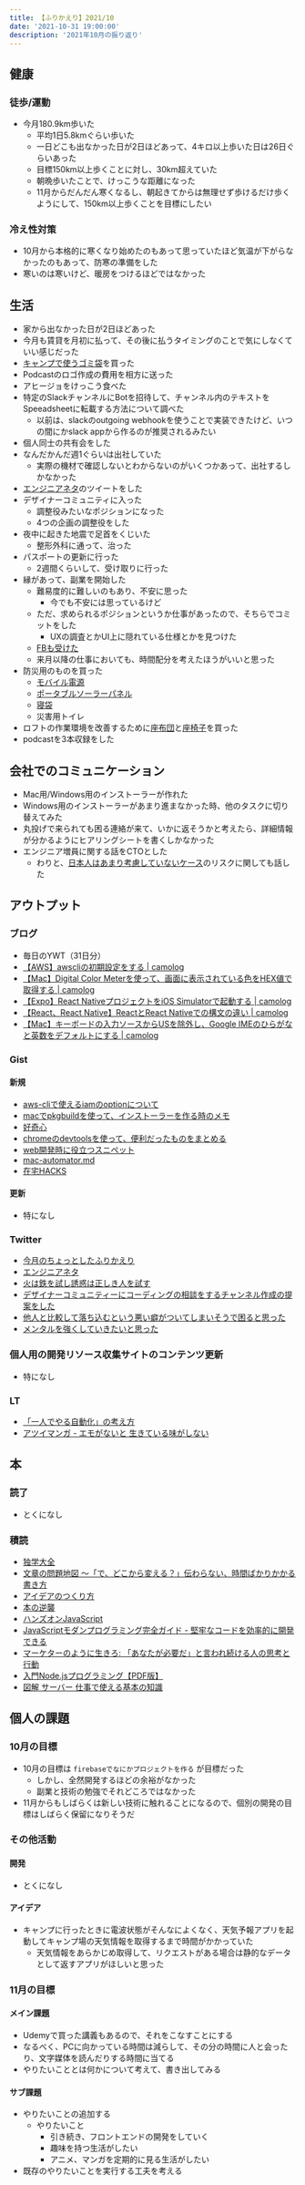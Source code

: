 ```yaml
---
title: 【ふりかえり】2021/10
date: '2021-10-31 19:00:00'
description: '2021年10月の振り返り'
---
```


## 健康

### 徒歩/運動

- 今月180.9km歩いた
  - 平均1日5.8kmぐらい歩いた
  - 一日どこも出なかった日が2日ほどあって、4キロ以上歩いた日は26日ぐらいあった
  - 目標150km以上歩くことに対し、30km超えていた
  - 朝晩歩いたことで、けっこうな距離になった
  - 11月からだんだん寒くなるし、朝起きてからは無理せず歩けるだけ歩くようにして、150km以上歩くことを目標にしたい

### 冷え性対策

- 10月から本格的に寒くなり始めたのもあって思っていたほど気温が下がらなかったのもあって、防寒の準備をした
- 寒いのは寒いけど、暖房をつけるほどではなかった

## 生活

- 家から出なかった日が2日ほどあった
- 今月も賃貸を月初に払って、その後に払うタイミングのことで気にしなくていい感じだった
- [キャンプで使うゴミ袋](https://www.muji.com/jp/ja/store/cmdty/detail/4550344885444)を買った
- Podcastのロゴ作成の費用を相方に送った
- アヒージョをけっこう食べた
- 特定のSlackチャンネルにBotを招待して、チャンネル内のテキストをSpeeadsheetに転載する方法について調べた
  - 以前は、slackのoutgoing webhookを使うことで実装できたけど、いつの間にかslack appから作るのが推奨されるみたい
- 個人同士の共有会をした
- なんだかんだ週1ぐらいは出社していた
  - 実際の機材で確認しないとわからないのがいくつかあって、出社するしかなかった
- [エンジニアネタ](https://twitter.com/camomile_cafe/status/1446634380739313668?s=20)のツイートをした
- デザイナーコミュニティに入った
  - 調整役みたいなポジションになった
  - 4つの企画の調整役をした
- 夜中に起きた地震で足首をくじいた
  - 整形外科に通って、治った
- パスポートの更新に行った
  - 2週間くらいして、受け取りに行った
- 縁があって、副業を開始した
  - 難易度的に難しいのもあり、不安に思った
    - 今でも不安には思っているけど
  - ただ、求められるポジションというか仕事があったので、そちらでコミットをした
    - UXの調査とかUI上に隠れている仕様とかを見つけた
  - [FBも受けた](https://ywt.expfrom.me/docs/2021/10/30.html)
  - 来月以降の仕事においても、時間配分を考えたほうがいいと思った
- 防災用のものを買った
  - [モバイル電源](https://www.amazon.co.jp/gp/product/B0936N467W)
  - [ポータブルソーラーパネル](https://www.amazon.co.jp/gp/product/B08LDDJR6G)
  - [寝袋](https://www.amazon.co.jp/gp/product/B08CV8XM26/ref=ppx_yo_dt_b_asin_title_o00_s00?ie=UTF8&psc=1)
  - 災害用トイレ
- ロフトの作業環境を改善するために[座布団](https://www.amazon.co.jp/gp/product/B08M9SPBGL)と[座椅子](https://www.amazon.co.jp/gp/product/B0834T6HS4)を買った
- podcastを3本収録をした

## 会社でのコミュニケーション

- Mac用/Windows用のインストーラーが作れた
- Windows用のインストーラーがあまり進まなかった時、他のタスクに切り替えてみた
- 丸投げで来られても困る連絡が来て、いかに返そうかと考えたら、詳細情報が分かるようにヒアリングシートを書くしかなかった
- エンジニア増員に関する話をCTOとした
  - わりと、[日本人はあまり考慮していないケース](https://ywt.expfrom.me/docs/2021/10/29.html)のリスクに関しても話した

## アウトプット

### ブログ

- 毎日のYWT（31日分）
- [【AWS】awscliの初期設定をする | camolog](https://expfrom.me/aws-cli-init-setting/)
- [【Mac】Digital Color Meterを使って、画面に表示されている色をHEX値で取得する | camolog](https://expfrom.me/get-color-with-mac-built-in-app/)
- [【Expo】React NativeプロジェクトをiOS Simulatorで起動する | camolog](https://expfrom.me/launch-react-native-with-ios-simulator/)
- [【React、React Native】ReactとReact Nativeでの構文の違い | camolog](https://expfrom.me/react-and-react-native-syntax-diff/)
- [【Mac】キーボードの入力ソースからUSを除外し、Google IMEのひらがなと英数をデフォルトにする | camolog](https://expfrom.me/mac-no-show-us-keyboard/)

### Gist

#### 新規

- [aws-cliで使えるiamのoptionについて](https://gist.github.com/LeeDDHH/87a7b0c53e77d6dc10710ab1216d46bd)
- [macでpkgbuildを使って、インストーラーを作る時のメモ](https://gist.github.com/LeeDDHH/a9e673347b4f3ddde8e4aa2a1eeeb8e7)
- [好奇心](https://gist.github.com/LeeDDHH/4dffb396311f8aa53382e14743735716)
- [chromeのdevtoolsを使って、便利だったものをまとめる](https://gist.github.com/LeeDDHH/0ea96745c800c2d8d1f702295c922e88)
- [web開発時に役立つスニペット](https://gist.github.com/LeeDDHH/edfd9e71c502cd41449d9a4cf3193481)
- [mac-automator.md](https://gist.github.com/LeeDDHH/cf793ef7084ee3044657c55cd927d03e)
- [在宅HACKS](https://gist.github.com/LeeDDHH/b046d66666c3758647090a5209b399b1)

#### 更新

- 特になし

### Twitter

- [今月のちょっとしたふりかえり](https://twitter.com/camomile_cafe/status/1451013231112163329?s=20)
- [エンジニアネタ](https://twitter.com/camomile_cafe/status/1446634380739313668?s=20)
- [火は鉄を試し誘惑は正しき人を試す](https://twitter.com/camomile_cafe/status/1450021391802134531?s=20)
- [デザイナーコミュニティーにコーディングの相談をするチャンネル作成の提案をした](https://twitter.com/camomile_cafe/status/1451762320527413253?s=20)
- [他人と比較して落ち込むという悪い癖がついてしまいそうで困ると思った](https://twitter.com/camomile_cafe/status/1452152746484764674?s=20)
- [メンタルを強くしていきたいと思った](https://twitter.com/camomile_cafe/status/1452180885881561088?s=20)

### 個人用の開発リソース収集サイトのコンテンツ更新

- 特になし

### LT

- [「一人でやる自動化」の考え方](https://docs.google.com/presentation/d/1CSfY35ZDu4se9anteVmLFT0np4ZDPvfxF_agOPhYRbk/edit)
- [アツイマンガ - エモがないと 生きている味がしない](https://docs.google.com/presentation/d/1KLE826i0QorvYizFIvxVlFQZyDRbi0UDEt_isDf63-4/edit#slide=id.p)

## 本

### 読了

- とくになし

### 積読

- [独学大全](https://github.com/LeeDDHH/book-output/blob/main/%E7%8B%AC%E5%AD%A6%E5%A4%A7%E5%85%A8/0_list.md#%E7%8B%AC%E5%AD%A6%E5%A4%A7%E5%85%A8)
- [文章の問題地図 ～「で、どこから変える？」伝わらない、時間ばかりかかる書き方](https://github.com/LeeDDHH/book-output/blob/main/%E6%96%87%E7%AB%A0%E3%81%AE%E5%95%8F%E9%A1%8C%E5%9C%B0%E5%9B%B3/list.md)
- [アイデアのつくり方](https://www.amazon.co.jp/dp/4484881047)
- [本の逆襲](https://www.amazon.co.jp/dp/4255007586)
- [ハンズオンJavaScript](https://www.amazon.co.jp/dp/4873119227)
- [JavaScriptモダンプログラミング完全ガイド - 堅牢なコードを効率的に開発できる](https://www.amazon.co.jp/dp/4295010561)
- [マーケターのように生きろ: 「あなたが必要だ」と言われ続ける人の思考と行動](https://www.amazon.co.jp/dp/4492046852)
- [入門Node.jsプログラミング【PDF版】](https://www.seshop.com/product/detail/23209)
- [図解 サーバー 仕事で使える基本の知識](https://www.amazon.co.jp/dp/4774138797)

## 個人の課題

### 10月の目標

- 10月の目標は `firebaseでなにかプロジェクトを作る` が目標だった
  - しかし、全然開発するほどの余裕がなかった
  - 副業と技術の勉強でそれどころではなかった
- 11月からもしばらくは新しい技術に触れることになるので、個別の開発の目標はしばらく保留になりそうだ

### その他活動

#### 開発

- とくになし

#### アイデア

- キャンプに行ったときに電波状態がそんなによくなく、天気予報アプリを起動してキャンプ場の天気情報を取得するまで時間がかかっていた
  - 天気情報をあらかじめ取得して、リクエストがある場合は静的なデータとして返すアプリがほしいと思った

### 11月の目標

#### メイン課題

- Udemyで買った講義もあるので、それをこなすことにする
- なるべく、PCに向かっている時間は減らして、その分の時間に人と会ったり、文字媒体を読んだりする時間に当てる
- やりたいこととは何かについて考えて、書き出してみる

#### サブ課題

- やりたいことの追加する
  - やりたいこと
    - 引き続き、フロントエンドの開発をしていく
    - 趣味を持つ生活がしたい
    - アニメ、マンガを定期的に見る生活がしたい
- 既存のやりたいことを実行する工夫を考える
